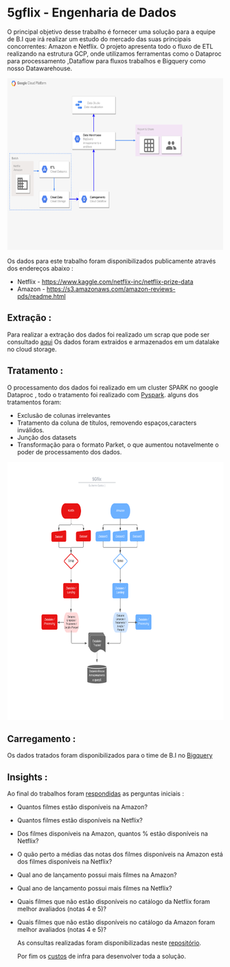 # 5gflix - Engenharia de Dados

O principal objetivo desse trabalho é fornecer uma solução para a equipe de B.I que irá realizar um estudo do mercado das suas principais concorrentes:
Amazon e Netflix.
O projeto apresenta todo o fluxo de ETL realizando na estrutura GCP, onde utilizamos ferramentas como o Dataproc para processamento ,Dataflow para fluxos 
trabalhos e Bigquery como nosso Datawarehouse.

<p align=center>
  <img src="https://github.com/guisantos13/5gflix/blob/main/workflow/Infra.png" height=400/>
  </p>
<p align=center>


Os dados para este trabalho foram disponibilizados publicamente através dos endereços abaixo :
- Netflix - https://www.kaggle.com/netflix-inc/netflix-prize-data
- Amazon -  https://s3.amazonaws.com/amazon-reviews-pds/readme.html

## Extração :
Para realizar a extração dos dados foi realizado um scrap que pode ser consultado [aqui](https://github.com/guisantos13/5gflix/blob/main/extra%C3%A7%C3%A3o/Scrap_dataproc.ipynb)
Os dados foram extraidos e armazenados em um datalake no cloud storage.

## Tratamento : 
O processamento dos dados foi realizado em um cluster SPARK no google Dataproc , todo o tratamento foi realizado com [Pyspark](https://github.com/guisantos13/5gflix/blob/main/transforma%C3%A7%C3%A3o_carregamento/Transforma%C3%A7%C3%A3o.ipynb).
alguns dos tratamentos foram:
- Exclusão de colunas irrelevantes
- Tratamento da coluna de títulos, removendo espaços,caracters inválidos.
- Junção dos datasets
- Transformação para o formato Parket, o que aumentou notavelmente o poder de processamento dos dados.

<p align=center>
  <img src="https://github.com/guisantos13/5gflix/blob/main/workflow/5gflix_diagrama_logico.png" height=600/>
  </p>
<p align=center>
  
 ## Carregamento :
  Os dados tratados foram disponibilizados para o time de B.I no [Bigquery](https://github.com/guisantos13/5gflix/tree/main/arquivos_finais_parquet)
  
 ## Insights : 
 Ao final do trabalhos foram [respondidas](https://github.com/guisantos13/5gflix/tree/main/insights) as perguntas iniciais : 
- Quantos filmes estão disponíveis na Amazon?
- Quantos filmes estão disponíveis na Netflix?
- Dos filmes disponíveis na Amazon, quantos % estão disponíveis na Netflix?
- O quão perto a médias das notas dos filmes disponíveis na Amazon está dos filmes
disponíveis na Netflix?
- Qual ano de lançamento possui mais filmes na Amazon?
- Qual ano de lançamento possui mais filmes na Netflix?
- Quais filmes que não estão disponíveis no catálogo da Netflix foram melhor avaliados
(notas 4 e 5)?
- Quais filmes que não estão disponíveis no catálogo da Amazon foram melhor avaliados
(notas 4 e 5)?
  
  As consultas realizadas foram disponibilizadas neste [repositório](https://github.com/guisantos13/5gflix/tree/main/sql-bigquery).
  
  Por fim os [custos](https://github.com/guisantos13/5gflix/blob/main/Relat%C3%B3rios%20%E2%80%93%20Faturamento%20%E2%80%93%205gflix%20%E2%80%93%20Google%20Cloud%20Platform.pdf) de infra para desenvolver toda a solução.
  
  
